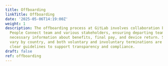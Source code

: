 ```yaml
---
title: Offboarding
linkTitle: Offboarding
date: '2025-05-06T14:19:00Z'
weight: 1
description: The offboarding process at GitLab involves collaboration between the
  People Connect team and various stakeholders, ensuring departing team members receive
  necessary information about benefits, final pay, and device return. Specific procedures
  vary by country, and both voluntary and involuntary terminations are addressed with
  clear guidelines to support transparency and compliance.
draft: false
ref: offboarding
---
```


